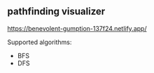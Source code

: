 ## pathfinding visualizer ##

https://benevolent-gumption-137f24.netlify.app/

Supported algorithms:
* BFS
* DFS

